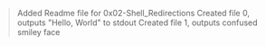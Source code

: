 >Added Readme file for 0x02-Shell_Redirections
 >Created file 0, outputs "Hello, World" to stdout
 >Created file 1, outputs confused smiley face
